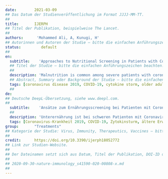 ```yaml
---
date:        2021-03-09
## Das Datum der Studienveröffentlichung im Format JJJJ-MM-TT.
##
title:       IJERPH
## Titel der Publikation, beispielweise The Lancet.
##
authors:      'Mohammed Ali, A, Kunugi, H'
## Autorinnen und Autoren der Studie – bitte die einfachen Anführungszeichen beachten!
status:         default
##
en:
  subtitle:    'Approaches to Nutritional Screening in Patients with Coronavirus Disease 2019 (COVID-19)'
  ## Titel der Studie – bitte die einfachen Anführungszeichen beachten!
  ##
  description: 'Malnutrition is common among severe patients with coronavirus disease 2019 (COVID-19), mainly elderly adults and patients with comorbidities. It is also associated with atypical presentation of the disease. Despite the possible contribution of malnutrition to the acquisition and severity of COVID-19, it is not clear which nutritional screening measures may best diagnose malnutrition in these patients at early stages. This is of crucial importance given the urgency and rapid progression of the disease in vulnerable groups. Accordingly, this review examines the available literature for different nutritional screening approaches implemented among COVID-19 patients, with a special focus on elderly adults. After a literature search, we selected and scrutinized 14 studies assessing malnutrition among COVID-19 patients. The Nutrition Risk Screening 2002 (NRS-2002) has demonstrated superior sensitivity to other traditional screening measures. The controlling nutritional status (CONUT) score, which comprises serum albumin level, cholesterol level, and lymphocytes count, as well as a combined CONUT-lactate dehydrogenase-C-reactive protein score expressed a predictive capacity even superior to that of NRS-2002 (0.81% and 0.92% vs. 0.79%) in midlife and elder COVID-19 patients. Therefore, simple measures based on routinely conducted laboratory investigations such as the CONUT score may be timely, cheap, and valuable alternatives for identifying COVID-19 patients with high nutritional risk. Mini Nutritional Assessment (MNA) was the only measure used to detect residual malnutrition and high malnutrition risk in remitting patients-MNA scores correlated with hypoalbuminemia, hypercytokinemia, and weight loss. Older males with severe inflammation, gastrointestinal symptoms, and pre-existing comorbidities (diabetes, obesity, or hypertension) are more prone to malnutrition and subsequently poor COVID-19 prognosis both during the acute phase and during convalescence. Thus, they are in need of frequent nutritional monitoring and support while detecting and treating malnutrition in the general public might be necessary to increase resilience against COVID-19.'
  ## Abstract, Summary oder Background der Studie – bitte die einfachen Anführungszeichen beachten!
  tags: [coronavirus disease 2019, COVID-19, cytokine storm, older adults, elderly, aging, age-related non-communicable diseases, malnutrition, nutritional deficiencies, Nutrition Risk Screening 2002, the controlling nutritional status score, CONUT score, anemia,ferritin, vitamin D, selenium, micronutrients]
  ##
de: 
## Deutsche DeepL-Übersetzung, siehe www.deepl.com.
##
  subtitle:    'Ansätze zum Ernährungsscreening bei Patienten mit Coronavirus-Erkrankungen 2019 (COVID-19)'
  ##
  description: 'Unterernährung ist bei schweren Patienten mit Coronavirus-Krankheit 2019 (COVID-19) häufig, vor allem bei älteren Erwachsenen und Patienten mit Begleiterkrankungen. Sie ist auch mit einer atypischen Präsentation der Krankheit verbunden. Trotz des möglichen Beitrags der Mangelernährung zum Erwerb und zur Schwere der COVID-19-Erkrankung ist nicht klar, mit welchen Ernährungsscreening-Maßnahmen eine Mangelernährung bei diesen Patienten am besten in einem frühen Stadium diagnostiziert werden kann. Dies ist angesichts der Dringlichkeit und des raschen Fortschreitens der Krankheit in gefährdeten Gruppen von entscheidender BedUeutung. Dementsprechend wird in dieser Übersichtsarbeit die verfügbare Literatur zu verschiedenen Ernährungsscreening-Ansätzen untersucht, die bei COVID-19-Patienten eingesetzt werden, wobei ein besonderer Schwerpunkt auf älteren Erwachsenen liegt. Nach einer Literaturrecherche wurden 14 Studien zur Bewertung der Mangelernährung bei COVID-19-Patienten ausgewählt und untersucht. Das Nutrition Risk Screening 2002 (NRS-2002) hat eine höhere Sensitivität als andere traditionelle Screening-Maßnahmen gezeigt. Der CONUT-Score (Controlling Nutritional Status), der sich aus dem Serumalbuminspiegel, dem Cholesterinspiegel und der Lymphozytenzahl zusammensetzt, sowie ein kombinierter CONUT-Laktatdehydrogenase-C-reaktives Protein-Score wiesen bei COVID-19-Patienten im mittleren und höheren Lebensalter eine noch bessere Vorhersagekraft auf als der NRS-2002 (0,81 % und 0,92 % gegenüber 0,79 %). Daher können einfache, auf routinemäßig durchgeführten Laboruntersuchungen basierende Maßnahmen wie der CONUT-Score eine zeitnahe, kostengünstige und wertvolle Alternative zur Identifizierung von COVID-19-Patienten mit hohem Ernährungsrisiko sein. Die Mini-Ernährungsanalyse (MNA) war die einzige Maßnahme, mit der eine Restunterernährung und ein hohes Unterernährungsrisiko bei remittierenden Patienten festgestellt werden konnte - der MNA-Score korrelierte mit Hypoalbuminämie, Hyperzytokinämie und Gewichtsverlust. Ältere Männer mit schweren Entzündungen, gastrointestinalen Symptomen und vorbestehenden Begleiterkrankungen (Diabetes, Adipositas oder Bluthochdruck) sind sowohl in der akuten Phase als auch in der Rekonvaleszenz anfälliger für eine Unterernährung und damit für eine schlechte COVID-19-Prognose. Sie benötigen daher eine häufige Ernährungsüberwachung und -unterstützung, während die Erkennung und Behandlung von Unterernährung in der Allgemeinbevölkerung notwendig sein könnte, um die Widerstandsfähigkeit gegen COVID-19 zu erhöhen.'
  tags: [Coronavirus-Krankheit 2019, COVID-19, Zytokinsturm, ältere Erwachsene, ältere Menschen, Altern, altersbedingte nicht übertragbare Krankheiten, Mangelernährung, Ernährungsdefizite, Nutrition Risk Screening 2002, der Controlling Nutritional Status Score, CONUT-Score, Anämie, Ferritin, Vitamin D, Selen, Mikronährstoffe]
group:       "Treatments"
## Kategorie der Studie: Virus, Immunity, Therapeutics, Vaccines – bitte die Anführungszeichen beachten!
##
credit:      https://doi.org/10.3390/ijerph18052772
## Link zur Studien-Website.
##
## Der Dateinamen setzt sich aus Datum, Titel der Publikation, DOI-ID der Studie (nach dem letzten Slash) und der Dateiendung zusammen. Bitte den Unterstrich vor der DOI-ID beachten!
##
## 2020-09-30-nature-immunology_s41590-020-00808-x.md
##
---
```

<object data="{{ page.link }}" style='height:calc(100vh - 400px); width: 100%' type='application/pdf'></object>
